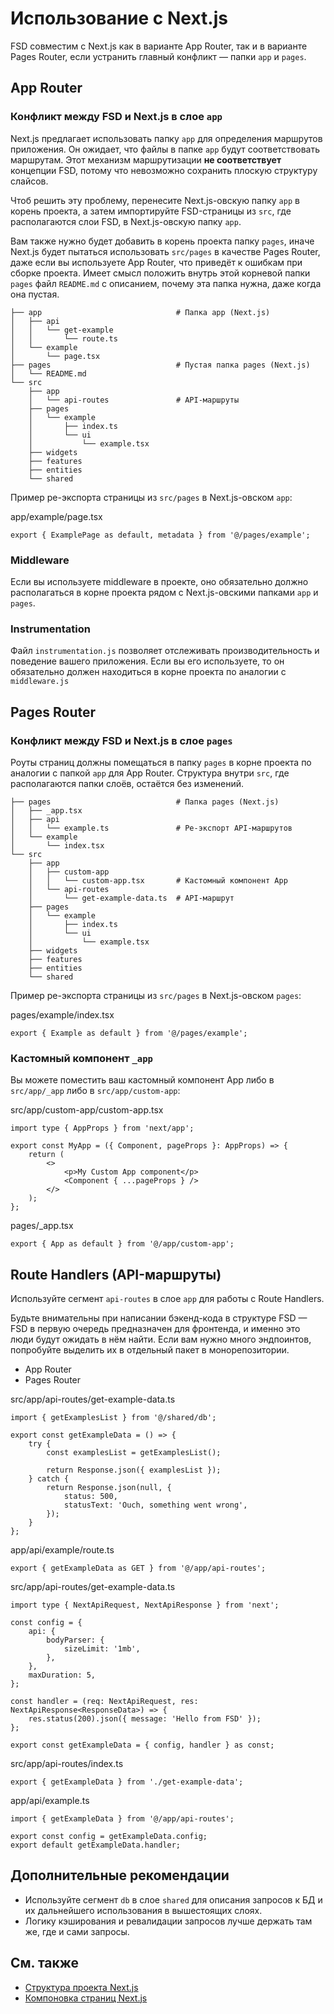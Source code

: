 # Использование с Next.js

FSD совместим с Next.js как в варианте App Router, так и в варианте Pages Router, если устранить главный конфликт — папки `app` и `pages`.

## App Router[​](#app-router "Прямая ссылка на этот заголовок")

### Конфликт между FSD и Next.js в слое `app`[​](#conflict-between-fsd-and-nextjs-in-the-app-layer "Прямая ссылка на этот заголовок")

Next.js предлагает использовать папку `app` для определения маршрутов приложения. Он ожидает, что файлы в папке `app` будут соответствовать маршрутам. Этот механизм маршрутизации **не соответствует** концепции FSD, потому что невозможно сохранить плоскую структуру слайсов.

Чтоб решить эту проблему, перенесите Next.js-овскую папку `app` в корень проекта, а затем импортируйте FSD-страницы из `src`, где располагаются слои FSD, в Next.js-овскую папку `app`.

Вам также нужно будет добавить в корень проекта папку `pages`, иначе Next.js будет пытаться использовать `src/pages` в качестве Pages Router, даже если вы используете App Router, что приведёт к ошибкам при сборке проекта. Имеет смысл положить внутрь этой корневой папки `pages` файл `README.md` с описанием, почему эта папка нужна, даже когда она пустая.

```
├── app                              # Папка app (Next.js)
│   ├── api
│   │   └── get-example
│   │       └── route.ts
│   └── example
│       └── page.tsx
├── pages                            # Пустая папка pages (Next.js)
│   └── README.md
└── src
    ├── app
    │   └── api-routes               # API-маршруты
    ├── pages
    │   └── example
    │       ├── index.ts
    │       └── ui
    │           └── example.tsx
    ├── widgets
    ├── features
    ├── entities
    └── shared
```

Пример ре-экспорта страницы из `src/pages` в Next.js-овском `app`:

app/example/page.tsx

```
export { ExamplePage as default, metadata } from '@/pages/example';
```

### Middleware[​](#middleware "Прямая ссылка на этот заголовок")

Если вы используете middleware в проекте, оно обязательно должно располагаться в корне проекта рядом с Next.js-овскими папками `app` и `pages`.

### Instrumentation[​](#instrumentation "Прямая ссылка на этот заголовок")

Файл `instrumentation.js` позволяет отслеживать производительность и поведение вашего приложения. Если вы его используете, то он обязательно должен находиться в корне проекта по аналогии с `middleware.js`

## Pages Router[​](#pages-router "Прямая ссылка на этот заголовок")

### Конфликт между FSD и Next.js в слое `pages`[​](#conflict-between-fsd-and-nextjs-in-the-pages-layer "Прямая ссылка на этот заголовок")

Роуты страниц должны помещаться в папку `pages` в корне проекта по аналогии с папкой `app` для App Router. Структура внутри `src`, где располагаются папки слоёв, остаётся без изменений.

```
├── pages                            # Папка pages (Next.js)
│   ├── _app.tsx
│   ├── api
│   │   └── example.ts               # Ре-экспорт API-маршрутов
│   └── example
│       └── index.tsx
└── src
    ├── app
    │   ├── custom-app
    │   │   └── custom-app.tsx       # Кастомный компонент App
    │   └── api-routes
    │       └── get-example-data.ts  # API-маршрут
    ├── pages
    │   └── example
    │       ├── index.ts
    │       └── ui
    │           └── example.tsx
    ├── widgets
    ├── features
    ├── entities
    └── shared
```

Пример ре-экспорта страницы из `src/pages` в Next.js-овском `pages`:

pages/example/index.tsx

```
export { Example as default } from '@/pages/example';
```

### Кастомный компонент `_app`[​](#custom-_app-component "Прямая ссылка на этот заголовок")

Вы можете поместить ваш кастомный компонент App либо в `src/app/_app` либо в `src/app/custom-app`:

src/app/custom-app/custom-app.tsx

```
import type { AppProps } from 'next/app';

export const MyApp = ({ Component, pageProps }: AppProps) => {
    return (
        <>
            <p>My Custom App component</p>
            <Component { ...pageProps } />
        </>
    );
};
```

pages/\_app.tsx

```
export { App as default } from '@/app/custom-app';
```

## Route Handlers (API-маршруты)[​](#route-handlers-api-routes "Прямая ссылка на этот заголовок")

Используйте сегмент `api-routes` в слое `app` для работы c Route Handlers.

Будьте внимательны при написании бэкенд-кода в структуре FSD — FSD в первую очередь предназначен для фронтенда, и именно это люди будут ожидать в нём найти. Если вам нужно много эндпоинтов, попробуйте выделить их в отдельный пакет в монорепозитории.

* App Router
* Pages Router

src/app/api-routes/get-example-data.ts

```
import { getExamplesList } from '@/shared/db';

export const getExampleData = () => {
    try {
        const examplesList = getExamplesList();

        return Response.json({ examplesList });
    } catch {
        return Response.json(null, {
            status: 500,
            statusText: 'Ouch, something went wrong',
        });
    }
};
```

app/api/example/route.ts

```
export { getExampleData as GET } from '@/app/api-routes';
```

src/app/api-routes/get-example-data.ts

```
import type { NextApiRequest, NextApiResponse } from 'next';

const config = {
    api: {
        bodyParser: {
            sizeLimit: '1mb',
        },
    },
    maxDuration: 5,
};

const handler = (req: NextApiRequest, res: NextApiResponse<ResponseData>) => {
    res.status(200).json({ message: 'Hello from FSD' });
};

export const getExampleData = { config, handler } as const;
```

src/app/api-routes/index.ts

```
export { getExampleData } from './get-example-data';
```

app/api/example.ts

```
import { getExampleData } from '@/app/api-routes';

export const config = getExampleData.config;
export default getExampleData.handler;
```

## Дополнительные рекомендации[​](#additional-recommendations "Прямая ссылка на этот заголовок")

* Используйте сегмент `db` в слое `shared` для описания запросов к БД и их дальнейшего использования в вышестоящих слоях.
* Логику кэширования и ревалидации запросов лучше держать там же, где и сами запросы.

## См. также[​](#see-also "Прямая ссылка на этот заголовок")

* [Структура проекта Next.js](https://nextjs.org/docs/app/getting-started/project-structure)
* [Компоновка страниц Next.js](https://nextjs.org/docs/app/getting-started/layouts-and-pages)
